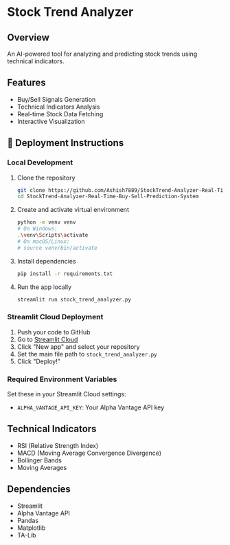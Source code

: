 # Stock Trend Analyzer

## Overview
An AI-powered tool for analyzing and predicting stock trends using technical indicators.

## Features
- Buy/Sell Signals Generation
- Technical Indicators Analysis
- Real-time Stock Data Fetching
- Interactive Visualization

## 🚀 Deployment Instructions

### Local Development
1. Clone the repository
   ```bash
   git clone https://github.com/Ashish7889/StockTrend-Analyzer-Real-Time-Buy-Sell-Prediction-System.git
   cd StockTrend-Analyzer-Real-Time-Buy-Sell-Prediction-System
   ```
2. Create and activate virtual environment
   ```bash
   python -m venv venv
   # On Windows:
   .\venv\Scripts\activate
   # On macOS/Linux:
   # source venv/bin/activate
   ```
3. Install dependencies
   ```bash
   pip install -r requirements.txt
   ```
4. Run the app locally
   ```bash
   streamlit run stock_trend_analyzer.py
   ```

### Streamlit Cloud Deployment
1. Push your code to GitHub
2. Go to [Streamlit Cloud](https://share.streamlit.io/)
3. Click "New app" and select your repository
4. Set the main file path to `stock_trend_analyzer.py`
5. Click "Deploy!"

### Required Environment Variables
Set these in your Streamlit Cloud settings:
- `ALPHA_VANTAGE_API_KEY`: Your Alpha Vantage API key

## Technical Indicators
- RSI (Relative Strength Index)
- MACD (Moving Average Convergence Divergence)
- Bollinger Bands
- Moving Averages

## Dependencies
- Streamlit
- Alpha Vantage API
- Pandas
- Matplotlib
- TA-Lib
